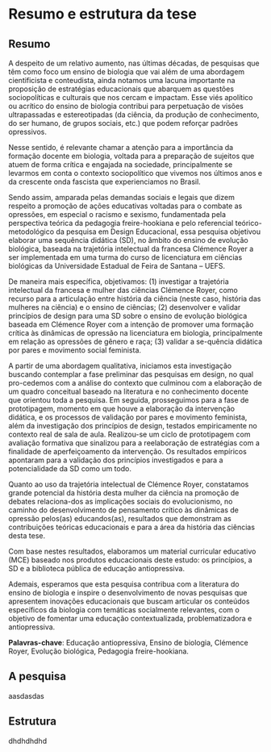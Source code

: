 # Resumo e estrutura da tese

## Resumo

A despeito de um relativo aumento, nas últimas décadas, de pesquisas que têm como foco um ensino de biologia que vai além de uma abordagem cientificista e conteudista, ainda notamos uma lacuna importante na proposição de estratégias educacionais que abarquem as questões sociopolíticas e culturais que nos cercam e impactam. Esse viés apolítico ou acrítico do ensino de biologia contribui para perpetuação de visões ultrapassadas e estereotipadas (da ciência, da produção de conhecimento, do ser humano, de grupos sociais, etc.) que podem reforçar padrões opressivos. 

Nesse sentido, é relevante chamar a atenção para a importância da formação docente em biologia, voltada para a preparação de sujeitos que atuem de forma crítica e engajada na sociedade, principalmente se levarmos em conta o contexto sociopolítico que vivemos nos últimos anos e da crescente onda fascista que experienciamos no Brasil. 

Sendo assim, amparada pelas demandas sociais e legais que dizem respeito a promoção de ações educativas voltadas para o combate as opressões, em especial o racismo e sexismo, fundamentada pela perspectiva teórica da pedagogia freire-hookiana e pelo referencial teórico-metodológico da pesquisa em Design Educacional, essa pesquisa objetivou elaborar uma sequência didática (SD), no âmbito do ensino de evolução biológica, baseada na trajetória intelectual da francesa Clémence Royer  a ser implementada em uma turma do curso de licenciatura em ciências biológicas da Universidade Estadual de Feira de Santana – UEFS.

De maneira mais específica, objetivamos: (1) investigar a trajetória intelectual da francesa e mulher das ciências Clémence Royer, como recurso para a articulação entre história da ciência (neste caso, história das mulheres na ciência) e o ensino de ciências; (2) desenvolver e validar princípios de design para uma SD sobre o ensino de evolução biológica baseada em Clémence Royer com a intenção de promover uma formação crítica às dinâmicas de opressão na licenciatura em biologia, principalmente em relação as opressões de gênero e raça; (3) validar a se-quência didática por pares e movimento social feminista. 

A partir de uma abordagem qualitativa, iniciamos esta investigação buscando contemplar a fase preliminar das pesquisas em design, no qual pro-cedemos com a análise do contexto que culminou com a elaboração de um quadro conceitual baseado na literatura e no conhecimento docente que orientou toda a pesquisa. Em seguida, prosseguimos para a fase de prototipagem, momento em que houve a elaboração da intervenção didática, e os processos de validação por pares e movimento feminista, além da investigação dos princípios de design, testados empiricamente no contexto real de sala de aula. Realizou-se um ciclo de prototipagem com avaliação formativa que sinalizou para a reelaboração de estratégias com a finalidade de aperfeiçoamento da intervenção. Os resultados empíricos apontaram para a validação dos princípios investigados e para a potencialidade da SD como um todo. 

Quanto ao uso da trajetória intelectual de Clémence Royer, constatamos grande potencial da história desta mulher da ciência na promoção de debates relaciona-dos as implicações sociais do evolucionismo, no caminho do desenvolvimento de pensamento crítico às dinâmicas de opressão pelos(as) educandos(as), resultados que demonstram as contribuições teóricas educacionais e para a área da história das ciências desta tese. 

Com base nestes resultados, elaboramos um material curricular educativo (MCE) baseado nos produtos educacionais deste estudo: os princípios, a SD e a biblioteca pública de educação antiopressiva. 

Ademais, esperamos que esta pesquisa contribua com a literatura do ensino de biologia e inspire o desenvolvimento de novas pesquisas que apresentem inovações educacionais que buscam articular os conteúdos específicos da biologia com temáticas socialmente relevantes, com o objetivo de fomentar uma educação contextualizada, problematizadora e antiopressiva. 


**Palavras-chave**: Educação antiopressiva, Ensino de biologia, Clémence Royer, Evolução biológica, Pedagogia freire-hookiana.

## A pesquisa

aasdasdas

## Estrutura

dhdhdhdhd